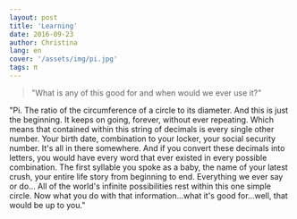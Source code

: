 ```yaml
---
layout: post
title: 'Learning'
date: 2016-09-23
author: Christina
lang: en
cover: '/assets/img/pi.jpg'
tags: π
---
```


> "What is any of this good for and when would we ever use it?"

"Pi. The ratio of the circumference of a circle to its diameter. And this is just the beginning. It keeps on going, forever, without ever repeating. Which means that contained within this string of decimals is every single other number. Your birth date, combination to your locker, your social security number. It's all in there somewhere. And if you convert these decimals into letters, you would have every word that ever existed in every possible combination. The first syllable you spoke as a baby, the name of your latest crush, your entire life story from beginning to end. Everything we ever say or do... All of the world's infinite possibilities rest within this one simple circle. Now what you do with that information...what it's good for...well, that would be up to you."